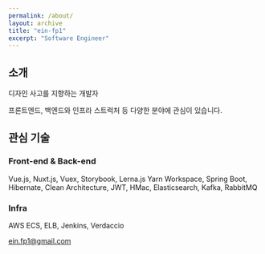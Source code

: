 ```yaml
---
permalink: /about/
layout: archive
title: "ein-fp1"
excerpt: "Software Engineer"
---
```


## 소개
디자인 사고를 지향하는 개발자

프론트엔드, 백엔드와 인프라 스트럭처 등 다양한 분야에 관심이 있습니다.

## 관심 기술
### Front-end & Back-end
Vue.js, Nuxt.js, Vuex, Storybook, Lerna.js Yarn Workspace, Spring Boot, Hibernate, Clean Architecture, JWT, HMac, Elasticsearch, Kafka, RabbitMQ
### Infra
AWS ECS, ELB, Jenkins, Verdaccio


<ein.fp1@gmail.com>